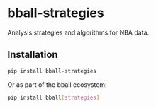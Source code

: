 # bball-strategies

Analysis strategies and algorithms for NBA data.

## Installation

```bash
pip install bball-strategies
```

Or as part of the bball ecosystem:
```bash
pip install bball[strategies]
```
